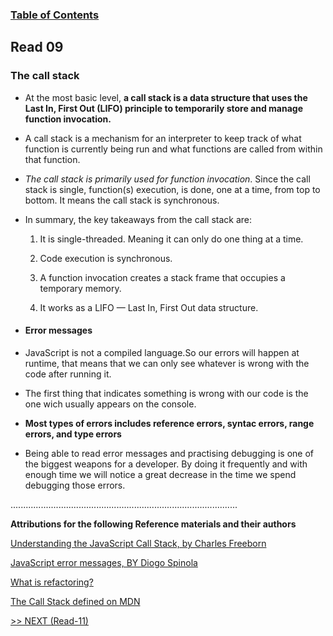 
### [Table of Contents](https://wondwosentsige.github.io/code-301-reading-notes/Home)

## Read 09

### The call stack

- At the most basic level, __a call stack is a data structure that uses the Last In, First Out (LIFO) principle to temporarily store and manage function invocation.__

- A call stack is a mechanism for an interpreter to keep track of what function is currently being run and what functions are called from within that function.

- *The call stack is primarily used for function invocation*. Since the call stack is single, function(s) execution, is done, one at a time, from top to bottom. It means the call stack is synchronous.

- In summary, the key takeaways from the call stack are:

    1. It is single-threaded. Meaning it can only do one thing at a time.

    2. Code execution is synchronous.

    3. A function invocation creates a stack frame that occupies a temporary memory.

    4. It works as a LIFO — Last In, First Out data structure.

- #### Error messages

- JavaScript is not a compiled language.So our errors will happen at runtime, that means that we can only see whatever is wrong with the code after running it.

- The first thing that indicates something is wrong with our code is the one wich usually appears on the  console.

- __Most types of errors includes reference errors, syntac errors, range errors, and type errors__

- Being able to read error messages and practising debugging is one of the biggest weapons for a developer. By doing it frequently and with enough time we will notice a great decrease in the time we spend debugging those errors.





























..........................................................................................

__Attributions for the following Reference materials and their authors__


[Understanding the JavaScript Call Stack, by Charles Freeborn](https://www.freecodecamp.org/news/understanding-the-javascript-call-stack-861e41ae61d4/)

[JavaScript error messages, BY Diogo Spinola](https://codeburst.io/javascript-error-messages-debugging-d23f84f0ae7c)

[What is refactoring?](https://www.agilealliance.org/glossary/refactoring/#q=~(infinite~false~filters~(postType~(~'page~'post~'aa_book~'aa_event_session~'aa_experience_report~'aa_glossary~'aa_research_paper~'aa_video)~tags~(~'refactoring))~searchTerm~'~sort~false~sortDirection~'asc~page~1))


[The Call Stack defined on MDN](https://developer.mozilla.org/en-US/docs/Glossary/Call_stack)








[>> NEXT (Read-11)](https://wondwosentsige.github.io/code-301-reading-notes/class-11)
